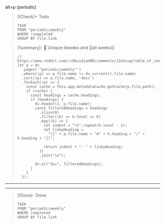 alt+p (periodic)

> [!Check]+ Todo
> ```dataview
> TASK
> FROM "periodic/weekly"
> WHERE !completed
> GROUP BY file.link
> ```

> [!summary]- 🦄 Unique dweeks and [[all weeks]]
> ```dataviewjs
> // https://www.reddit.com/r/ObsidianMD/comments/13nkcuq/table_of_contents_toc_for_a_set_of_notes_using/
> let p = dv
>   .pages('"periodic/weekly"')
>   .where((p) => p.file.name != dv.current().file.name)
>   .sort((p) => p.file.name, 'desc')
>   .forEach((p) => {
>     const cache = this.app.metadataCache.getCache(p.file.path); 
>     if (cache) {
>       const headings = cache.headings;
>       if (headings) {
>         dv.header(2, p.file.name);
>         const filteredHeadings = headings
>           .slice(0)
>           .filter((h) => h.level <= 6)
>           .map((h) => {
>             let indent = "\t".repeat(h.level - 1);
>             let linkyHeading =
>               "[[" + p.file.name + "#" + h.heading + "|" + h.heading + "]]";
> 
>             return indent + "- " + linkyHeading;
>           })
>           .join("\n");
> 
>         dv.el("div", filteredHeadings);
>       }
>     }
>   });
> ```

___
____

> [!Done]- Done
> ```dataview
> TASK
> FROM "periodic/weekly"
> WHERE completed
> GROUP BY file.link
> ```
